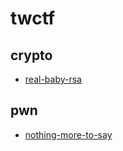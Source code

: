 # twctf

## crypto

- [real-baby-rsa](crypto/real-baby-rsa)

## pwn

- [nothing-more-to-say](pwn/nothing-more-to-say)

